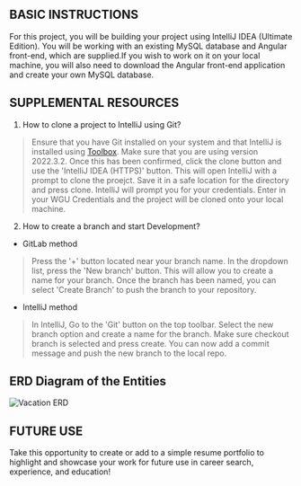 
## BASIC INSTRUCTIONS
For this project, you will be building your project using IntelliJ IDEA (Ultimate Edition). You will be working with an existing MySQL database and Angular front-end, which are supplied.If you wish to work on it on your local machine, you will also need to download the Angular front-end application and create your own MySQL database.   

## SUPPLEMENTAL RESOURCES  
1.	How to clone a project to IntelliJ using Git?

> Ensure that you have Git installed on your system and that IntelliJ is installed using [Toolbox](https://www.jetbrains.com/toolbox-app/). Make sure that you are using version 2022.3.2. Once this has been confirmed, click the clone button and use the 'IntelliJ IDEA (HTTPS)' button. This will open IntelliJ with a prompt to clone the proejct. Save it in a safe location for the directory and press clone. IntelliJ will prompt you for your credentials. Enter in your WGU Credentials and the project will be cloned onto your local machine.  

2. How to create a branch and start Development?

- GitLab method
> Press the '+' button located near your branch name. In the dropdown list, press the 'New branch' button. This will allow you to create a name for your branch. Once the branch has been named, you can select 'Create Branch' to push the branch to your repository.

- IntelliJ method
> In IntelliJ, Go to the 'Git' button on the top toolbar. Select the new branch option and create a name for the branch. Make sure checkout branch is selected and press create. You can now add a commit message and push the new branch to the local repo.

## ERD Diagram of the Entities
![Vacation ERD](https://github.com/user-attachments/assets/189c5a5b-35ff-41aa-af9c-4ada72c19cdc)
## FUTURE USE
Take this opportunity to create or add to a simple resume portfolio to highlight and showcase your work for future use in career search, experience, and education!


